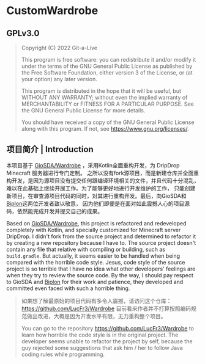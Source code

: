 # CustomWardrobe

## GPLv3.0

>Copyright (C) 2022  Git-a-Live
>
>This program is free software: you can redistribute it and/or modify
    it under the terms of the GNU General Public License as published by
    the Free Software Foundation, either version 3 of the License, or
    (at your option) any later version.
>
>This program is distributed in the hope that it will be useful,
    but WITHOUT ANY WARRANTY; without even the implied warranty of
    MERCHANTABILITY or FITNESS FOR A PARTICULAR PURPOSE.  See the
    GNU General Public License for more details.
>
>You should have received a copy of the GNU General Public License
    along with this program.  If not, see <https://www.gnu.org/licenses/>.

## 项目简介 | Introduction

本项目基于 [GioSDA/Wardrobe](https://github.com/GioSDA/Wardrobe) ，采用Kotlin全面重构开发，为 DripDrop Minecraft 服务器进行专门定制。
之所以没有fork源项目，而是新建仓库并全面重构开发，是因为源项目没有提交任何跟编译环境相关的文件，并且代码十分混乱，难以在此基础上继续开展工作。为了能够更好地进行开发维护的工作，
只能创建新项目，在审查源项目代码的同时，对其进行重构开发。最后，向GioSDA和[Biplon](https://github.com/Biplon/Wardrobe)这两位开发者致以敬意，
因为他们即便是在面对如此震撼人心的项目源码，依然能完成开发并提交自己的成果。

Based on [GioSDA/Wardrobe](https://github.com/GioSDA/Wardrobe), this project is refactored and redeveloped completely with Kotlin,
and specially customized for Minecraft server DripDrop. I didn't fork from the source project and determined to refactor it by creating a new repository because I have to. 
The source project doesn't contain any file that relative with compiling or building, such as `build.gradle`.
But actually, it seems easier to be handled when being compared with the horrible code style.
Jesus, code style of the source project is so terrible that I have no idea what other developers' feelings are when they
try to review the source code. By the way, I should pay respect to GioSDA and [Biplon](https://github.com/Biplon/Wardrobe)
for their work and patience, they developed and committed even faced with such a horrible thing.

> 如果想了解最原始的项目代码有多令人震撼，请访问这个仓库：https://github.com/LucFr3/Wardrobe
> 目前看来作者并不打算按照编码规范做出改进，大概是因为开发水平有限，无力重构整个项目。
> 
> You can go to the repository https://github.com/LucFr3/Wardrobe to learn how horrible the code style is
> in the original project. The developer seems unable to refactor the project by self, because the guy rejected
> some suggestions that ask him / her to follow Java coding rules while programming.